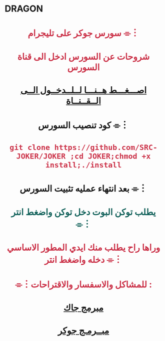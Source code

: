 
# DRAGON

# <p align="center" style="color:#cb3349" >سورس جوكر على تليجرام ⌯︙

# <p align="center" style="color:#cb3349" > شروحات عن السورس ادخل الى قناة السورس

# <p align="center" style="color:#cb3349" > [اصـــغـــط هــنـــا لــلــدخــول الــى الــقــنــاة](https://telegram.me/BLACK_TEAM_4) <br>

# <p align="center"> كود تنصيب السورس ⌯︙

 # <p align="center" style="color:#cb3349" > ``git clone https://github.com/SRC-JOKER/JOKER ;cd JOKER;chmod +x install;./install``

# <p align="center"> بعد انتهاء عمليه تثبيت السورس ⌯︙

# <p align="center" style="color: #14635c;" >يطلب توكن البوت دخل توكن واضغط انتر ⌯︙

 

# <p align="center" style="color:#cb3349" > وراها راح يطلب منك ايدي المطور الاساسي دخله واضغط انتر ⌯︙

# <p align="center" style="color:#cb3349" > ⌯︙للمشاكل والاسفسار والاقتراحات :

  

# <p align="center" style="color:#cb3349" > [مبرمج جاك](https://telegram.me/PHP57) <br>
 
 
 
# <p align="center" style="color:#cb3349" > [مبــرمـج جوكر](https://telegram.me/eljo_ker_m) <br>

  
